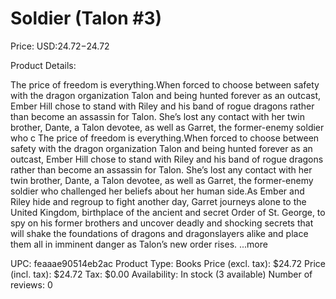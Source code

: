 # Soldier (Talon #3)

Price: USD:$24.72-$24.72

Product Details:

The price of freedom is everything.When forced to choose between safety with the dragon organization Talon and being hunted forever as an outcast, Ember Hill chose to stand with Riley and his band of rogue dragons rather than become an assassin for Talon. She’s lost any contact with her twin brother, Dante, a Talon devotee, as well as Garret, the former-enemy soldier who c The price of freedom is everything.When forced to choose between safety with the dragon organization Talon and being hunted forever as an outcast, Ember Hill chose to stand with Riley and his band of rogue dragons rather than become an assassin for Talon. She’s lost any contact with her twin brother, Dante, a Talon devotee, as well as Garret, the former-enemy soldier who challenged her beliefs about her human side.As Ember and Riley hide and regroup to fight another day, Garret journeys alone to the United Kingdom, birthplace of the ancient and secret Order of St. George, to spy on his former brothers and uncover deadly and shocking secrets that will shake the foundations of dragons and dragonslayers alike and place them all in imminent danger as Talon’s new order rises. ...more

UPC: feaaae90514eb2ac
Product Type: Books
Price (excl. tax): $24.72
Price (incl. tax): $24.72
Tax: $0.00
Availability: In stock (3 available)
Number of reviews: 0